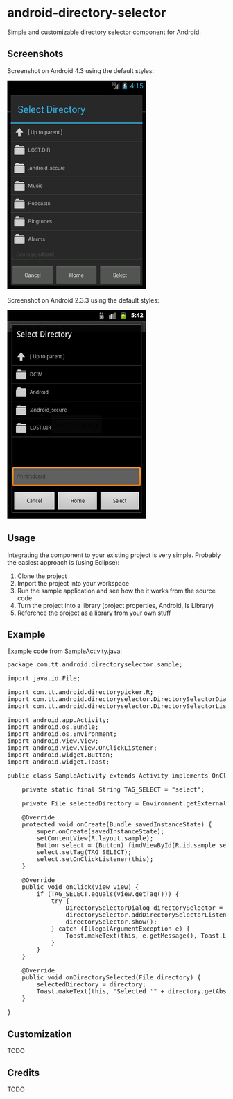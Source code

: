 android-directory-selector
==========================

Simple and customizable directory selector component for Android.

Screenshots
-----------

Screenshot on Android 4.3 using the default styles:

![ScreenShot](/screenshots/ss-1.png)

Screenshot on Android 2.3.3 using the default styles:

![ScreenShot](/screenshots/ss-2.png)

Usage
-----

Integrating the component to your existing project is very simple. Probably the easiest approach is (using Eclipse):

1. Clone the project
2. Import the project into your workspace
3. Run the sample application and see how the it works from the source code
4. Turn the project into a library (project properties, Android, Is Library)
5. Reference the project as a library from your own stuff

Example
-------

Example code from SampleActivity.java:

<pre>
package com.tt.android.directoryselector.sample;

import java.io.File;

import com.tt.android.directorypicker.R;
import com.tt.android.directoryselector.DirectorySelectorDialog;
import com.tt.android.directoryselector.DirectorySelectorListener;

import android.app.Activity;
import android.os.Bundle;
import android.os.Environment;
import android.view.View;
import android.view.View.OnClickListener;
import android.widget.Button;
import android.widget.Toast;

public class SampleActivity extends Activity implements OnClickListener, DirectorySelectorListener {

	private static final String TAG_SELECT = "select";
	
	private File selectedDirectory = Environment.getExternalStorageDirectory();
	
	@Override
	protected void onCreate(Bundle savedInstanceState) {
		super.onCreate(savedInstanceState);
		setContentView(R.layout.sample);
		Button select = (Button) findViewById(R.id.sample_select);
		select.setTag(TAG_SELECT);
		select.setOnClickListener(this);
	}

	@Override
	public void onClick(View view) {
		if (TAG_SELECT.equals(view.getTag())) {
			try {
				DirectorySelectorDialog directorySelector = new DirectorySelectorDialog(this, selectedDirectory);
				directorySelector.addDirectorySelectorListener(this);
				directorySelector.show();
			} catch (IllegalArgumentException e) {
				Toast.makeText(this, e.getMessage(), Toast.LENGTH_SHORT).show();
			}
		}
	}

	@Override
	public void onDirectorySelected(File directory) {
		selectedDirectory = directory;
		Toast.makeText(this, "Selected '" + directory.getAbsolutePath() + "'", Toast.LENGTH_SHORT).show();
	}
	
}	
</pre>

Customization
-------------

TODO

Credits
-------

TODO  